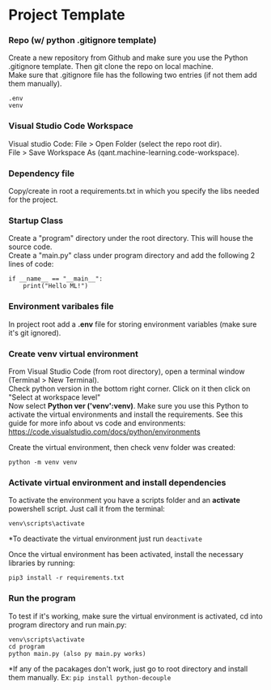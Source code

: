 # Project Template

### Repo (w/ python .gitignore template)
Create a new repository from Github and make sure you use the Python .gitignore template. Then git clone the repo on local machine.<br>
Make sure that .gitignore file has the following two entries (if not them add them manually).
```
.env
venv
```

### Visual Studio Code Workspace
Visual studio Code: File > Open Folder (select the repo root dir).<br>
File > Save Workspace As (qant.machine-learning.code-workspace).

### Dependency file
Copy/create in root a requirements.txt in which you specify the libs needed for the project.

### Startup Class
Create a "program" directory under the root directory. This will house the source code.<br>
Create a "main.py" class under program directory and add the following 2 lines of code:
```
if __name__ == "__main__":
    print("Hello ML!")
```

### Environment varibales file
In project root add a **.env** file for storing environment variables (make sure it's git ignored).<br>

### Create venv virtual environment 
From Visual Studio Code (from root directory), open a terminal window (Terminal > New Terminal).<br>
Check python version in the bottom right corner. Click on it then click on "Select at workspace level"<br>
Now select **Python ver ('venv':venv)**. Make sure you use this Python to activate the virtual environments and install the requirements.
See this guide for more info about vs code and environments: https://code.visualstudio.com/docs/python/environments

Create the virtual environment, then check venv folder was created:
```
python -m venv venv
```

### Activate virtual environment and install dependencies
To activate the environment you have a scripts folder and an **activate** powershell script. Just call it from the terminal:
```
venv\scripts\activate
```
*To deactivate the virtual environment just run ```deactivate```

Once the virtual environment has been activated, install the necessary libraries by running:
```
pip3 install -r requirements.txt
```

### Run the program
To test if it's working, make sure the virtual environment is activated, cd into program directory and run main.py:
```
venv\scripts\activate
cd program
python main.py (also py main.py works)
```

*If any of the pacakages don't work, just go to root directory and install them manually. Ex: ```pip install python-decouple```
